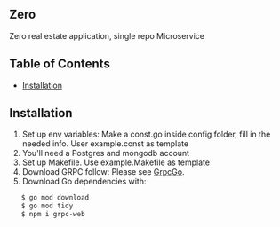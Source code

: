 ## Zero

Zero real estate application, single repo Microservice

## Table of Contents

- [Installation](#installation)

## Installation

1) Set up env variables: Make a const.go inside config folder, fill in the needed info. User example.const as template
2) You'll need a Postgres and mongodb account
3) Set up Makefile. Use example.Makefile as template
4) Download GRPC follow: Please see [GrpcGo](https://grpc.io/docs/languages/go/quickstart/).
5) Download Go dependencies with:

``` sh
   $ go mod download
   $ go mod tidy
   $ npm i grpc-web
```
